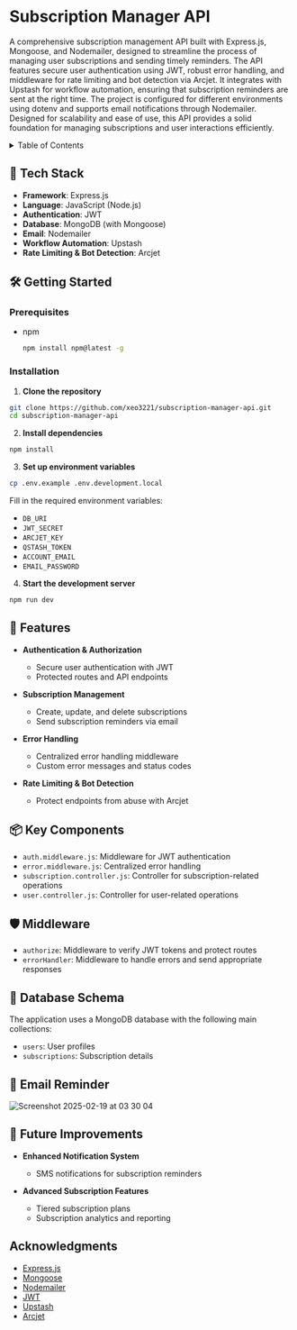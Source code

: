 # Subscription Manager API

A comprehensive subscription management API built with Express.js, Mongoose, and Nodemailer, designed to streamline the process of managing user subscriptions and sending timely reminders. The API features secure user authentication using JWT, robust error handling, and middleware for rate limiting and bot detection via Arcjet. It integrates with Upstash for workflow automation, ensuring that subscription reminders are sent at the right time. The project is configured for different environments using dotenv and supports email notifications through Nodemailer. Designed for scalability and ease of use, this API provides a solid foundation for managing subscriptions and user interactions efficiently.

<details>
  <summary>Table of Contents</summary>
  <ol>
    <li>
      <a href="#-tech-stack">Tech Stack</a>
    </li>
    <li>
      <a href="#-features">Features</a>
    </li>
    <li>
      <a href="#-getting-started">Getting Started</a>
      <ul>
        <li><a href="#prerequisites">Prerequisites</a></li>
        <li><a href="#installation">Installation</a></li>
      </ul>
    </li>
    <li><a href="#-key-components">Key Components</a></li>
    <li><a href="#-middleware">Middleware</a></li>
    <li><a href="#-database-schema">Database Schema</a></li>
    <li><a href="#-future-improvements">Future Improvements</a></li>
    <li><a href="#acknowledgments">Acknowledgments</a></li>
  </ol>
</details>

## 🚀 Tech Stack

- **Framework**: Express.js
- **Language**: JavaScript (Node.js)
- **Authentication**: JWT
- **Database**: MongoDB (with Mongoose)
- **Email**: Nodemailer
- **Workflow Automation**: Upstash
- **Rate Limiting & Bot Detection**: Arcjet

## 🛠 Getting Started

### Prerequisites

- npm
  ```sh
  npm install npm@latest -g
  ```

### Installation

1. **Clone the repository**

```sh
git clone https://github.com/xeo3221/subscription-manager-api.git
cd subscription-manager-api
```

2. **Install dependencies**

```sh
npm install
```

3. **Set up environment variables**

```sh
cp .env.example .env.development.local
```

Fill in the required environment variables:

- `DB_URI`
- `JWT_SECRET`
- `ARCJET_KEY`
- `QSTASH_TOKEN`
- `ACCOUNT_EMAIL`
- `EMAIL_PASSWORD`

4. **Start the development server**

```sh
npm run dev
```

## 🌟 Features

- **Authentication & Authorization**

  - Secure user authentication with JWT
  - Protected routes and API endpoints

- **Subscription Management**

  - Create, update, and delete subscriptions
  - Send subscription reminders via email

- **Error Handling**

  - Centralized error handling middleware
  - Custom error messages and status codes

- **Rate Limiting & Bot Detection**

  - Protect endpoints from abuse with Arcjet

## 📦 Key Components

- `auth.middleware.js`: Middleware for JWT authentication
- `error.middleware.js`: Centralized error handling
- `subscription.controller.js`: Controller for subscription-related operations
- `user.controller.js`: Controller for user-related operations

## 🛡️ Middleware

- `authorize`: Middleware to verify JWT tokens and protect routes
- `errorHandler`: Middleware to handle errors and send appropriate responses

## 📝 Database Schema

The application uses a MongoDB database with the following main collections:

- `users`: User profiles
- `subscriptions`: Subscription details

## 📩 Email Reminder
![Screenshot 2025-02-19 at 03 30 04](https://github.com/user-attachments/assets/ae21f89f-ae86-43ca-bd6a-48bd4d57df7b)

## 🔮 Future Improvements

- **Enhanced Notification System**

  - SMS notifications for subscription reminders

- **Advanced Subscription Features**

  - Tiered subscription plans
  - Subscription analytics and reporting

## Acknowledgments

- [Express.js](https://expressjs.com/)
- [Mongoose](https://mongoosejs.com/)
- [Nodemailer](https://nodemailer.com/)
- [JWT](https://jwt.io/)
- [Upstash](https://upstash.com/)
- [Arcjet](https://arcjet.com/)
